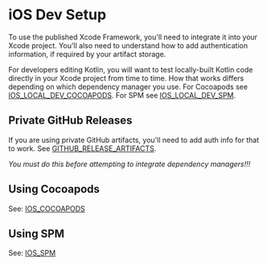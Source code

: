 # iOS Dev Setup

To use the published Xcode Framework, you'll need to integrate it into your Xcode project. You'll also need to understand how to add authentication information, if required by your artifact storage.

For developers editing Kotlin, you will want to test locally-built Kotlin code directly in your Xcode project from time to time. How that works differs depending on which dependency manager you use. For Cocoapods see  [IOS_LOCAL_DEV_COCOAPODS](IOS_LOCAL_DEV_COCOAPODS.md). For SPM see  [IOS_LOCAL_DEV_SPM](IOS_LOCAL_DEV_SPM.md).

## Private GitHub Releases

If you are using private GitHub artifacts, you'll need to add auth info for that to work. See [GITHUB_RELEASE_ARTIFACTS](GITHUB_RELEASE_ARTIFACTS.md#private-repos).

*You must do this before attempting to integrate dependency managers!!!*

## Using Cocoapods

See:  [IOS_COCOAPODS](IOS_COCOAPODS.md)

## Using SPM

See: [IOS_SPM](IOS_SPM.md)

